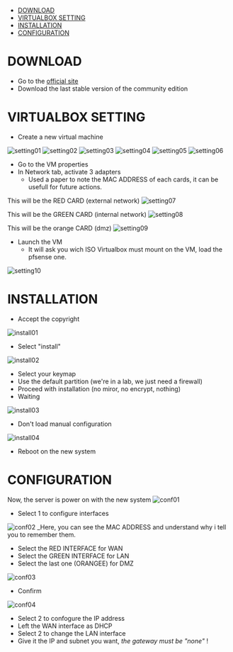 - [DOWNLOAD](#download)
- [VIRTUALBOX SETTING](#virtualbox-setting)
- [INSTALLATION](#installation)
- [CONFIGURATION](#configuration)

# DOWNLOAD
* Go to the [official site](https://www.pfsense.org/download/)
* Download the last stable version of the community edition

# VIRTUALBOX SETTING
* Create a new virtual machine

![setting01](Images/setting01.png)
![setting02](Images/setting02.png)
![setting03](Images/setting03.png)
![setting04](Images/setting04.png)
![setting05](Images/setting05.png)
![setting06](Images/setting06.png)

* Go to the VM properties
* In Network tab, activate 3 adapters
  * Used a paper to note the MAC ADDRESS of each cards, it can be usefull for future actions.

This will be the RED CARD (external network)
![setting07](Images/setting07.png)

This will be the GREEN CARD (internal network)
![setting08](Images/setting08.png)

This will be the orange CARD (dmz)
![setting09](Images/setting09.png)

* Launch the VM
  * It will ask you wich ISO Virtualbox must mount on the VM, load the pfsense one.

![setting10](Images/setting10.png)

# INSTALLATION
* Accept the copyright

![install01](Images/install01.png)

* Select "install"
  
![install02](Images/install02.png)

* Select your keymap
* Use the default partition (we're in a lab, we just need a firewall)
* Proceed with installation (no miror, no encrypt, nothing)
* Waiting

![install03](Images/install03.png)

* Don't load manual configuration

![install04](Images/install04.png)

* Reboot on the new system

# CONFIGURATION

Now, the server is power on with the new system
![conf01](Images/conf01.png)

* Select 1 to configure interfaces

![conf02](Images/conf02.png)
_Here, you can see the MAC ADDRESS and understand why i tell you to remember them.

* Select the RED INTERFACE for WAN
* Select the GREEN INTERFACE for LAN
* Select the last one (ORANGEE) for DMZ

![conf03](Images/conf03.png)

* Confirm

![conf04](Images/conf04.png)

* Select 2 to confogure the IP address
* Left the WAN interface as DHCP
* Select 2 to change the LAN interface
* Give it the IP and subnet you want, *the gateway must be "none"* !